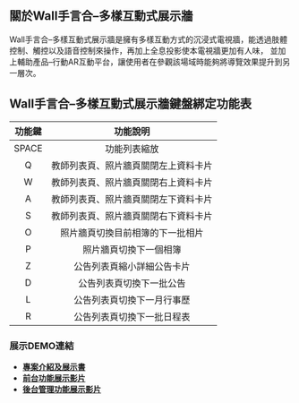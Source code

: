 ## 關於Wall手言合–多樣互動式展示牆

Wall手言合–多樣互動式展示牆是擁有多樣互動方式的沉浸式電視牆，能透過肢體控制、觸控以及語音控制來操作，再加上全息投影使本電視牆更加有人味，
並加上輔助產品–行動AR互動平台，讓使用者在參觀該場域時能夠將導覽效果提升到另一層次。

## Wall手言合–多樣互動式展示牆鍵盤綁定功能表

| 功能鍵 | 功能說明 |
| :----: | :----: |
| SPACE | 功能列表縮放 |
| Q | 教師列表頁、照片牆頁關閉左上資料卡片 |
| W | 教師列表頁、照片牆頁關閉右上資料卡片 |
| A | 教師列表頁、照片牆頁關閉左下資料卡片 |
| S | 教師列表頁、照片牆頁關閉右下資料卡片 |
| O | 照片牆頁切換目前相簿的下一批相片 |
| P | 照片牆頁切換下一個相簿 |
| Z | 公告列表頁縮小詳細公告卡片 |
| D | 公告列表頁切換下一批公告 |
| L | 公告列表頁切換下一月行事歷 |
| R | 公告列表頁切換下一批日程表 |

### 展示DEMO連結

- **[專案介紹及展示書](https://drive.google.com/file/d/1s2_gw4ORuxToRqn0mbfSKTHORa_0K3TB/view?usp=sharing)**
- **[前台功能展示影片](https://drive.google.com/file/d/1nS0Q91YYghqjg1ze6j1U4SksMBcYqU7F/view?usp=sharing)**
- **[後台管理功能展示影片](https://drive.google.com/file/d/1hAJissFGSVJ01152kWpmU-ooP41U1I9q/view?usp=sharing)**